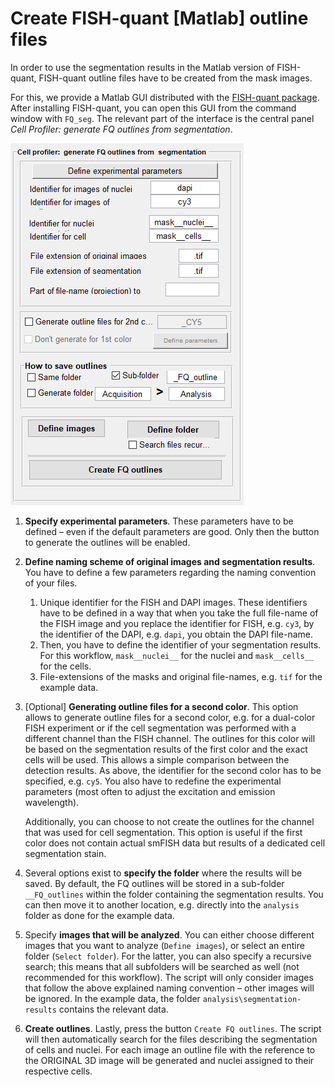 # Create FISH-quant [Matlab] outline files
In order to use the segmentation results in the Matlab version of FISH-quant, 
FISH-quant outline files have to be created from the mask images. 

For this, we provide a Matlab GUI distributed with the [FISH-quant package](https://bitbucket.org/muellerflorian/fish_quant/src/master/). After installing FISH-quant, you can open this GUI from the command window
with `FQ_seg`. The relevant part of the interface is the central panel _Cell Profiler: generate FQ outlines from segmentation_. 

![](img/fq-create-outlines.png "fq-create-outlines")


1. **Specify experimental parameters**. These parameters have to be defined – even if the default parameters are good. 
   Only then the button to generate the outlines will be enabled. 

0. **Define naming scheme of original images and segmentation results**. You have to define a few parameters regarding 
   the naming convention of your files. 
    1. Unique identifier for the FISH and DAPI images. These identifiers have to be defined in a way that when you take the 
       full file-name of the FISH image and you replace the identifier for FISH, e.g. `cy3`, by the identifier of the DAPI, e.g. `dapi`, you obtain the DAPI file-name. 
    2. Then, you have to define the identifier of your segmentation results. For this workflow, `mask__nuclei__` for the nuclei and
       `mask__cells__` for the cells. 
    3. File-extensions of the masks and original file-names, e.g. `tif` for the example data. 
   
0. [Optional] **Generating outline files for a second color**. This option allows to generate outline files for a second color,
    e.g. for a dual-color FISH experiment or if the cell segmentation was performed with a different channel than the FISH channel. The outlines for this color will be based on the segmentation results of the first color and the exact cells will be used. This allows a simple comparison between the detection results. As above, the identifier for the second color has to be specified, e.g. `cy5`. You also have to redefine the experimental parameters (most often to adjust the excitation and emission wavelength). 

    Additionally, you can choose to not create the outlines for the channel that was used for cell segmentation. This option is useful if the first color does not contain actual smFISH data but results of a dedicated cell segmentation stain. 

0. Several options exist to **specify the folder** where the results will be saved. By default, the FQ outlines will be stored
   in a sub-folder `__FQ_outlines` within the folder containing the segmentation results. You can then move it to another location, e.g. directly into the `analysis` folder as done for the example data. 

0. Specify **images that will be analyzed**. You can either choose different images that you want to analyze (`Define images`), 
   or select an entire folder (`Select folder`). For the latter, you can also specify a recursive search; this means that all subfolders will be searched as well (not recommended for this workflow). The script will only consider images that follow the above explained naming convention – other images will be ignored. 
   In the example data, the folder `analysis\segmentation-results` contains the relevant data.

0. **Create outlines**. Lastly, press the button `Create FQ outlines`. The script will then automatically search for the files
   describing the segmentation of cells and nuclei. For each image an outline file with the reference to the ORIGINAL 3D image will be generated and nuclei assigned to their respective cells. 
